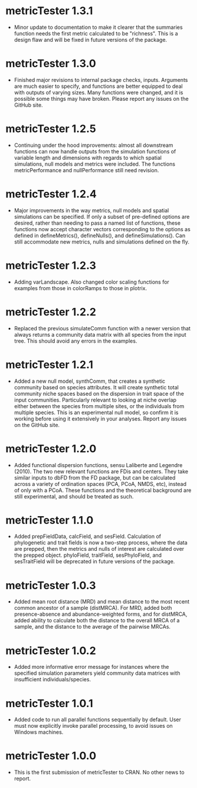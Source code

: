 # metricTester 1.3.1

* Minor update to documentation to make it clearer that the summaries function needs the first metric calculated to be "richness". This is a design flaw and will be fixed in future versions of the package.

# metricTester 1.3.0

* Finished major revisions to internal package checks, inputs. Arguments are much easier to specify, and functions are better equipped to deal with outputs of varying sizes. Many functions were changed, and it is possible some things may have broken. Please report any issues on the GitHub site.

# metricTester 1.2.5

* Continuing under the hood improvements: almost all downstream functions can now handle outputs from the simulation functions of variable length and dimensions with regards to which spatial simulations, null models and metrics were included. The functions metricPerformance and nullPerformance still need revision.

# metricTester 1.2.4

* Major improvements in the way metrics, null models and spatial simulations can be specified. If only a subset of pre-defined options are desired, rather than needing to pass a named list of functions, these functions now accept character vectors corresponding to the options as defined in defineMetrics(), defineNulls(), and defineSimulations(). Can still accommodate new metrics, nulls and simulations defined on the fly.

# metricTester 1.2.3

* Adding varLandscape. Also changed color scaling functions for examples from those in colorRamps to those in plotrix.

# metricTester 1.2.2

* Replaced the previous simulateComm function with a newer version that always returns a community data matrix with all species from the input tree. This should avoid any errors in the examples.

# metricTester 1.2.1

* Added a new null model, synthComm, that creates a synthetic community based on species attributes. It will create synthetic total community niche spaces based on the dispersion in trait space of the input communities. Particularly relevant to looking at niche overlap either between the species from multiple sites, or the individuals from multiple species. This is an experimental null model, so confirm it is working before using it extensively in your analyses. Report any issues on the GitHub site.

# metricTester 1.2.0

* Added functional dispersion functions, sensu Laliberte and Legendre (2010). The two new relevant functions are FDis and centers. They take similar inputs to dbFD from the FD package, but can be calculated across a variety of ordination spaces (PCA, PCoA, NMDS, etc), instead of only with a PCoA. These functions and the theoretical background are still experimental, and should be treated as such.

# metricTester 1.1.0

* Added prepFieldData, calcField, and sesField. Calculation of phylogenetic and trait fields is now a two-step process, where the data are prepped, then the metrics and nulls of interest are calculated over the prepped object. phyloField, traitField, sesPhyloField, and sesTraitField will be deprecated in future versions of the package.

# metricTester 1.0.3

* Added mean root distance (MRD) and mean distance to the most recent common ancestor of a sample (distMRCA). For MRD, added both presence-absence and abundance-weighted forms, and for distMRCA, added ability to calculate both the distance to the overall MRCA of a sample, and the distance to the average of the pairwise MRCAs.

# metricTester 1.0.2

* Added more informative error message for instances where the specified simulation parameters yield community data matrices with insufficient individuals/species.

# metricTester 1.0.1

* Added code to run all parallel functions sequentially by default. User must now explicitly invoke parallel processing, to avoid issues on Windows machines.

# metricTester 1.0.0

* This is the first submission of metricTester to CRAN. No other news to report.